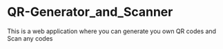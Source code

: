 # QR-Generator_and_Scanner

This is a web application where you can generate you own QR codes and Scan any codes
